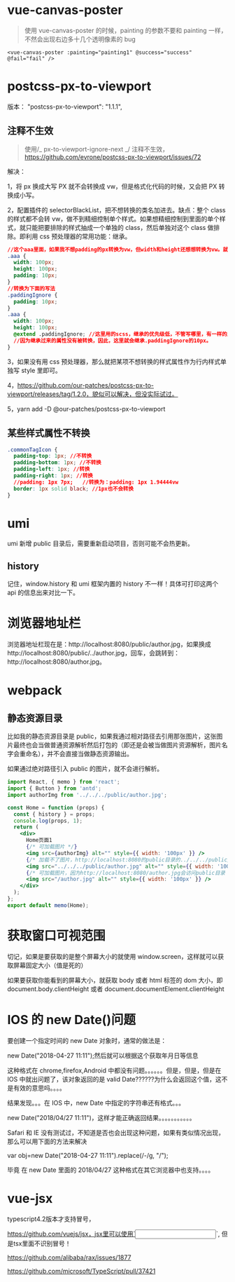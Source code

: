 # vue-canvas-poster

> 使用 vue-canvas-poster 的时候，painting 的参数不要和 painting 一样，不然会出现右边多十几个透明像素的 bug

```vue
<vue-canvas-poster :painting="painting1" @success="success" @fail="fail" />
```

# postcss-px-to-viewport

版本： "postcss-px-to-viewport": "1.1.1",

## 注释不生效

> 使用/_ px-to-viewport-ignore-next _/ 注释不生效，https://github.com/evrone/postcss-px-to-viewport/issues/72

解决：

1，将 px 换成大写 PX 就不会转换成 vw，但是格式化代码的时候，又会把 PX 转换成小写。

2，配置插件的 selectorBlackList，把不想转换的类名加进去。缺点：整个 class 的样式都不会转 vw，做不到精细控制单个样式。如果想精细控制到里面的单个样式，就只能把要排除的样式抽成一个单独的 class，然后单独对这个 class 做排除。即利用 css 预处理器的常用功能：继承。

```css
//这个aaa里面，如果我不想padding的px转换为vw，但width和height还想想转换为vw。就只能抽出来了
.aaa {
  width: 100px;
  height: 100px;
  padding: 10px;
}
//转换为下面的写法
.paddingIgnore {
  padding: 10px;
}
.aaa {
  width: 100px;
  height: 100px;
  @extend .paddingIgnore; //这里用的scss，继承的优先级低，不管写哪里，有一样的属性都会被覆盖掉。
  //因为继承过来的属性没有被转换，因此，这里就会继承.paddingIgnore的10px。
}
```

3，如果没有用 css 预处理器，那么就把某项不想转换的样式属性作为行内样式单独写 style 里即可。

4，https://github.com/our-patches/postcss-px-to-viewport/releases/tag/1.2.0，貌似可以解决，但没实际试过。

5，yarn add -D @our-patches/postcss-px-to-viewport

## 某些样式属性不转换

```css
.commonTagIcon {
  padding-top: 1px; //不转换
  padding-bottom: 1px; //不转换
  padding-left: 1px; //转换
  padding-right: 1px; //转换
  //padding: 1px 7px;	//转换为：padding: 1px 1.94444vw
  border: 1px solid black; //1px也不会转换
}
```

# umi

umi 新增 public 目录后，需要重新启动项目，否则可能不会热更新。

## history

记住，window.history 和 umi 框架内置的 history 不一样！具体可打印这两个 api 的信息出来对比一下。

# 浏览器地址栏

浏览器地址栏现在是：http://localhost:8080/public/author.jpg，如果换成 http://localhost:8080/public/../author.jpg，回车，会跳转到：http://localhost:8080/author.jpg。

# webpack

## 静态资源目录

比如我的静态资源目录是 public，如果我通过相对路径去引用那张图片，这张图片最终也会当做普通资源解析然后打包的（即还是会被当做图片资源解析，图片名字会重命名），并不会直接当做静态资源输出。

如果通过绝对路径引入 public 的图片，就不会进行解析。

```jsx
import React, { memo } from 'react';
import { Button } from 'antd';
import authorImg from '../../../public/author.jpg';

const Home = function (props) {
  const { history } = props;
  console.log(props, 1);
  return (
    <div>
      Home页面1
      {/* 可加载图片 */}
      <img src={authorImg} alt="" style={{ width: '100px' }} />
      {/* 加载不了图片，http://localhost:8080的public目录的../../../public/author.jpg里面没有找到图片 */}
      <img src="../../../public/author.jpg" alt="" style={{ width: '100px' }} />
      {/* 可加载图片，因为http://localhost:8080/author.jpg会访问public目录 */}
      <img src="/author.jpg" alt="" style={{ width: '100px' }} />
    </div>
  );
};
export default memo(Home);
```

# 获取窗口可视范围

切记，如果是要获取的是整个屏幕大小的就使用 window.screen，这样就可以获取屏幕固定大小（值是死的）

如果要获取你能看到的屏幕大小，就获取 body 或者 html 标签的 dom 大小，即 document.body.clientHeight 或者 document.documentElement.clientHeight

# IOS 的 new Date()问题

要创建一个指定时间的 new Date 对象时，通常的做法是：

new Date("2018-04-27 11:11");然后就可以根据这个获取年月日等信息

这种格式在 chrome,firefox,Android 中都没有问题。。。。。。但是，但是，但是在 IOS 中就出问题了，该对象返回的是 valid Date??????为什么会返回这个值，这不是有效的意思吗。。。。

结果发现。。。在 IOS 中，new Date 中指定的字符串还有格式。。。

new Date("2018/04/27 11:11")，这样才能正确返回结果。。。。。。。。。。。

Safari 和 IE 没有测试过，不知道是否也会出现这种问题，如果有类似情况出现，那么可以用下面的方法来解决

var obj=new Date("2018-04-27 11:11").replace(/-/g, "/");

毕竟 在 new Date 里面的 2018/04/27 这种格式在其它浏览器中也支持。。。。



# vue-jsx

typescript4.2版本才支持冒号，

https://github.com/vuejs/jsx，jsx里可以使用`<input vOn:click={this.newTodoText} />`, 但是tsx里面不识别冒号！

https://github.com/alibaba/rax/issues/1877

https://github.com/microsoft/TypeScript/pull/37421
